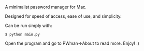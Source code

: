 A minimalist password manager for Mac.

Designed for speed of access, ease of use, and simplicity.

Can be run simply with:

~~~~
$ python main.py
~~~~

Open the program and go to PWman->About to read more. Enjoy! :)